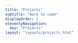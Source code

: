 ```yaml
---
title: "Projects"
subtitle: "more to come"
displayOrder: 2
eleventyNavigation:
  key: "Projects"
layout: "layouts/projects.html"
---
```

